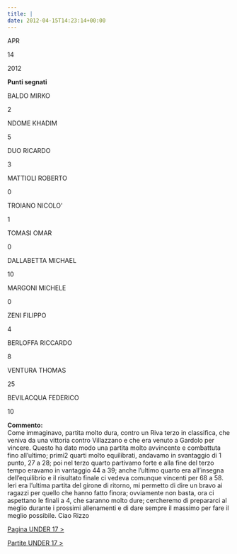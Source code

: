 ```yaml
---
title: |
date: 2012-04-15T14:23:14+00:00
---
```

APR

14

2012

**Punti segnati**

BALDO MIRKO

2

NDOME KHADIM

5

DUO RICARDO

3

MATTIOLI ROBERTO

0

TROIANO NICOLO’

1

TOMASI OMAR

0

DALLABETTA MICHAEL

10

MARGONI MICHELE

0

ZENI FILIPPO

4

BERLOFFA RICCARDO

8

VENTURA THOMAS

25

BEVILACQUA FEDERICO

10

**Commento:**  
Come immaginavo, partita molto dura, contro un Riva terzo in classifica, che veniva da una vittoria contro Villazzano e che era venuto a Gardolo per vincere. Questo ha dato modo una partita molto avvincente e combattuta fino all’ultimo; primi2 quarti molto equilibrati, andavamo in svantaggio di 1 punto, 27 a 28; poi nel terzo quarto partivamo forte e alla fine del terzo tempo eravamo in vantaggio 44 a 39; anche l’ultimo quarto era all’insegna dell’equilibrio e il risultato finale ci vedeva comunque vincenti per 68 a 58. Ieri era l’ultima partita del girone di ritorno, mi permetto di dire un bravo ai ragazzi per quello che hanno fatto finora; ovviamente non basta, ora ci aspettano le finali a 4, che saranno molto dure; cercheremo di prepararci al meglio durante i prossimi allenamenti e di dare sempre il massimo per fare il meglio possibile. Ciao Rizzo

[Pagina UNDER 17 >](http://www.basketgardolo.it/under-17)

[Partite UNDER 17 >](http://www.basketgardolo.it/?tag=under-17&cat=11)